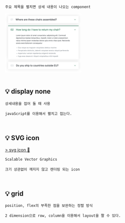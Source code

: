 ```
주요 제목을 펼치면 상세 내용이 나오는 component
```

<img src="./accordion.png" width="50%">

<br>

<br>

<h2 id="none">💡 display none</h2>

```
상세내용을 접어 둘 때 사용

javaScript를 이용해서 펼치고 접는다.
```

<br>

<h2 id="none">💡 SVG icon</h2>

[> svg icon 👀](https://developer.mozilla.org/ko/docs/Web/SVG)

```
Scalable Vector Graphics

크기 상관없이 깨지지 않고 렌더링 되는 icon
```

<br>

<h2 id="none">💡 grid</h2>

```
position, flex의 부족한 점을 보완하는 정렬 방식

2 dimension으로 row, column을 이용해서 layout을 짤 수 있다.
```
